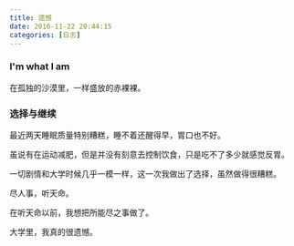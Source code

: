 ```yaml
---
title: 遗憾
date: 2016-11-22 20:44:15
categories: [日志]
---
```

### I'm what I am  
  
在孤独的沙漠里，一样盛放的赤裸裸。  
  
### 选择与继续  
  
最近两天睡眠质量特别糟糕，睡不着还醒得早，胃口也不好。  
  
虽说有在运动减肥，但是并没有刻意去控制饮食，只是吃不了多少就感觉反胃。  
<!--more-->  
一切剧情和大学时候几乎一模一样，这一次我做出了选择，虽然做得很糟糕。  
  
尽人事，听天命。  
  
在听天命以前，我想把所能尽之事做了。  
  
大学里，我真的很遗憾。